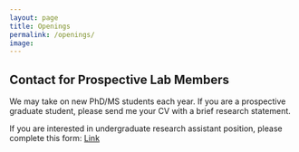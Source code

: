 ```yaml
---
layout: page
title: Openings
permalink: /openings/
image:
---
```


## Contact for Prospective Lab Members

We may take on new PhD/MS students each year. If you are a prospective graduate student, please send me your CV with a brief research statement.

If you are interested in undergraduate research assistant position, please complete this form: [Link](https://forms.gle/JY67gHJfs9T3rN3FA)
